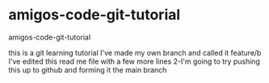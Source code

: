 # amigos-code-git-tutorial
amigos-code-git-tutorial

this is a git learning tutorial
I've made my own branch 
and called it feature/b
I've edited this read me file
with a few more lines
2-I'm going to try pushing this up to github and forming it the main branch
